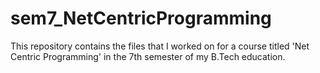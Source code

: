 # sem7_NetCentricProgramming
This repository contains the files that I worked on for a course titled 'Net Centric Programming' in the 7th semester of my B.Tech education.
